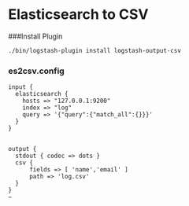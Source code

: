 Elasticsearch to CSV
================

###Install Plugin
```sh
./bin/logstash-plugin install logstash-output-csv
```

### es2csv.config
```
input {
  elasticsearch {
    hosts => "127.0.0.1:9200"
    index => "log"
    query => '{"query":{"match_all":{}}}'
  }
}


output {
  stdout { codec => dots }
  csv {
      fields => [ 'name','email' ]
      path => 'log.csv'
  }
}
~        
```

